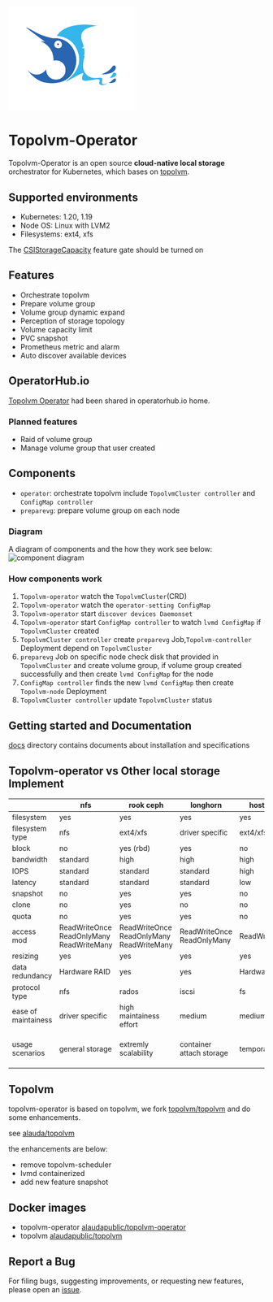 <img alt="Topolvm-Operator" src="./docs/logo.svg" width="250"/>  

Topolvm-Operator
========

Topolvm-Operator is an open source **cloud-native local storage** orchestrator for Kubernetes, which bases on [topolvm](https://github.com/topolvm/topolvm).

Supported environments
----------------------

- Kubernetes: 1.20, 1.19
- Node OS: Linux with LVM2
- Filesystems: ext4, xfs

The [CSIStorageCapacity](https://kubernetes.io/docs/concepts/storage/storage-capacity/) feature gate should be turned on

Features
--------

- Orchestrate topolvm
- Prepare volume group
- Volume group dynamic expand
- Perception of storage topology
- Volume capacity limit
- PVC snapshot
- Prometheus metric and alarm
- Auto discover available devices

OperatorHub.io
--------

[Topolvm Operator](https://operatorhub.io/operator/topolvm-operator) had been shared in operatorhub.io home.  


### Planned features

- Raid of volume group
- Manage volume group that user created


Components
-------
- `operator`: orchestrate topolvm include `TopolvmCluster controller` and `ConfigMap controller`
- `preparevg`: prepare volume group on each node


### Diagram

A diagram of components and the how they work see below:
![component diagram](./diagram.svg)

### How components work

1. `Topolvm-operator` watch the `TopolvmCluster`(CRD) 
2. `Topolvm-operator` watch the `operator-setting ConfigMap`
3. `Topolvm-operator` start `discover devices Daemonset`
4. `Topolvm-operator` start  `ConfigMap controller` to watch `lvmd ConfigMap` if `TopolvmCluster` created
5. `TopolvmCluster controller` create `preparevg` Job,`Topolvm-controller` Deployment depend on `TopolvmCluster`
6. `preparevg` Job on specific node check disk that provided in `TopolvmCluster` and create volume group, if volume group created successfully and then create `lvmd ConfigMap` for the node
7. `ConfigMap controller` finds the new `lvmd ConfigMap` then create `Topolvm-node` Deployment
8. `TopolvmCluster controller` update `TopolvmCluster` status

Getting started and Documentation
---------------
[docs](docs/) directory contains documents about installation and specifications


Topolvm-operator vs Other local storage Implement
-------------


|            |         nfs                          |     rook ceph              |           longhorn   |  host path       |  topolvm
| ---------- | ------------------------------|-----------------|-----------------------------------------|----|------------------------|
| filesystem        | yes            | yes                                        | yes                           | yes         | yes
| filesystem type   | nfs       | ext4/xfs                                      | driver specific                 | ext4/xfs        | ext4/xfs                                      |
| block             | no                | yes (rbd)                             | yes                              | no      | yes                                                   |
| bandwidth         | standard    | high                                       | high                               | high      |high                                                     |
| IOPS              |   standard       | standard                             | standard                            | high        | high                                                   |
| latency       | standard      | standard                                       | standard                           | low      | low                                                  |
| snapshot       | no               | yes                              | yes                                       | no          | yes                                      |
| clone       | no                   | yes                       | no                                               | no         | no                                           |
| quota       | no                | yes                                      | yes                                    | no      | yes                                                 |
| access mod | ReadWriteOnce ReadOnlyMany ReadWriteMany| ReadWriteOnce ReadOnlyMany ReadWriteMany|  ReadWriteOnce ReadOnlyMany |  ReadWriteOnce|  ReadWriteOnce ReadWriteOncePod
| resizing       | yes            | yes                                       | yes                            | yes          |yes                                               |
|data redundancy |Hardware RAID  | yes | yes| Hardware RAID| Hardware RAID
|protocol type | nfs | rados| iscsi | fs | lvm
|ease of maintainess| driver specific|  high maintainess effort| medium|  medium | ops-free
|usage scenarios| general storage| extremly scalability| container attach storage|     temporary data       |   high performance block device for cloudnative applications


Topolvm
-------------

topolvm-operator is based on topolvm, we fork [topolvm/topolvm](https://github.com/topolvm/topolvm)  and do some enhancements. 

see [alauda/topolvm](https://github.com/alauda/topolvm)

the enhancements are below:

- remove topolvm-scheduler 
- lvmd containerized
- add new feature snapshot 

Docker images
------------

- topolvm-operator [alaudapublic/topolvm-operator](https://hub.docker.com/r/alaudapublic/topolvm-operator)
- topolvm [alaudapublic/topolvm](https://hub.docker.com/r/alaudapublic/topolvm-operator)



Report a Bug
----------
For filing bugs, suggesting improvements, or requesting new features, please open an [issue](https://github.com/alauda/topolvm-operator/issues).





